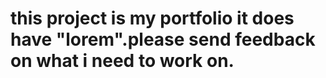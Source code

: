 # this project is my portfolio it does have "lorem".please send feedback on what i need to work on.
